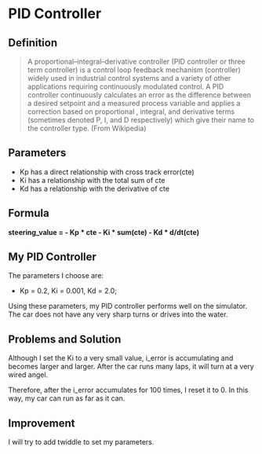 PID Controller
==============

Definition
----------

> A proportional–integral–derivative controller (PID controller or three term controller) is a control loop feedback
mechanism (controller) widely used in industrial control systems and a variety of other applications 
requiring continuously modulated control. A PID controller continuously calculates an error as the difference 
between a desired setpoint and a measured process variable and applies a correction based on proportional
, integral, and derivative terms (sometimes denoted P, I, and D respectively) which give their name to the 
controller type. (From Wikipedia)

Parameters
----------

 - Kp has a direct relationship with cross track error(cte)
 - Ki has a relationship with the total sum of cte
 - Kd has a relationship with the derivative of cte

Formula
-------
**steering_value = - Kp \* cte - Ki \* sum(cte) - Kd \* d/dt(cte)**

My PID Controller
-----------------

The parameters I choose are:

 - Kp = 0.2, Ki = 0.001, Kd = 2.0;

Using these parameters, my PID controller performs well on the simulator. The car does not have any very sharp turns or drives into the water.

Problems and Solution
---------------------

Although I set the Ki to a very small value, i_error is accumulating and becomes larger and larger. After the car runs many laps, 
it will turn at a very wired angel.

Therefore, after the i_error accumulates for 100 times, I reset it to 0. In this way, my car can run as far as it can.

Improvement
-----------

I will try to add twiddle to set my parameters.
